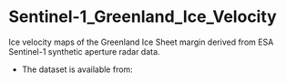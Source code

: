 # Sentinel-1_Greenland_Ice_Velocity
Ice velocity maps of the Greenland Ice Sheet margin derived from ESA Sentinel-1 synthetic aperture radar data.

+ The dataset is available from: 

